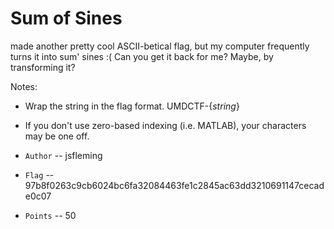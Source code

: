 # Sum of Sines

 made another pretty cool ASCII-betical flag,
 but my computer frequently turns it into sum'
 sines :( Can you get it back for me? Maybe, by transforming it?

Notes:
* Wrap the string in the flag format. UMDCTF-{*string*}
* If you don't use zero-based indexing (i.e. MATLAB), your characters may be one off.


* `Author` -- jsfleming
* `Flag` -- 97b8f0263c9cb6024bc6fa32084463fe1c2845ac63dd3210691147cecade0c07
* `Points` -- 50

